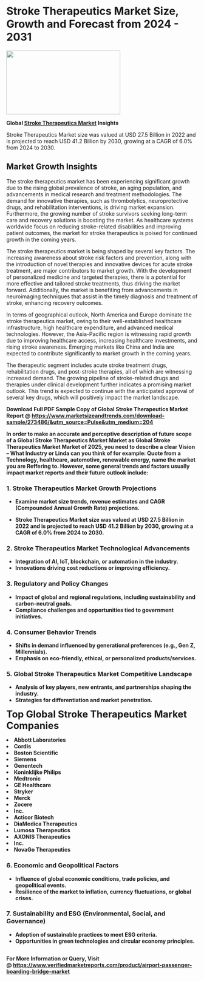 <H1>Stroke Therapeutics Market Size, Growth and Forecast from 2024 - 2031</H1><img class="aligncenter size-medium wp-image-584254" src="https://thirdeyenews.in/wp-content/uploads/2024/09/Global-Market-Research-300x168.jpeg" alt="" width="300" height="168" /><p><strong>Global&nbsp;<a href="https://www.marketsizeandtrends.com/download-sample/273486/&amp;utm_source=Pulse&amp;utm_medium=204">Stroke Therapeutics Market</a> Insights</strong></p><p>Stroke Therapeutics Market size was valued at USD 27.5 Billion in 2022 and is projected to reach USD 41.2 Billion by 2030, growing at a CAGR of 6.0% from 2024 to 2030.</p><p><h2>Market Growth Insights</h2> <p>The stroke therapeutics market has been experiencing significant growth due to the rising global prevalence of stroke, an aging population, and advancements in medical research and treatment methodologies. The demand for innovative therapies, such as thrombolytics, neuroprotective drugs, and rehabilitation interventions, is driving market expansion. Furthermore, the growing number of stroke survivors seeking long-term care and recovery solutions is boosting the market. As healthcare systems worldwide focus on reducing stroke-related disabilities and improving patient outcomes, the market for stroke therapeutics is poised for continued growth in the coming years.</p> <p><strong></strong></p> <p>The stroke therapeutics market is being shaped by several key factors. The increasing awareness about stroke risk factors and prevention, along with the introduction of novel therapies and innovative devices for acute stroke treatment, are major contributors to market growth. With the development of personalized medicine and targeted therapies, there is a potential for more effective and tailored stroke treatments, thus driving the market forward. Additionally, the market is benefiting from advancements in neuroimaging techniques that assist in the timely diagnosis and treatment of stroke, enhancing recovery outcomes.</p> <p>In terms of geographical outlook, North America and Europe dominate the stroke therapeutics market, owing to their well-established healthcare infrastructure, high healthcare expenditure, and advanced medical technologies. However, the Asia-Pacific region is witnessing rapid growth due to improving healthcare access, increasing healthcare investments, and rising stroke awareness. Emerging markets like China and India are expected to contribute significantly to market growth in the coming years.</p> <p>The therapeutic segment includes acute stroke treatment drugs, rehabilitation drugs, and post-stroke therapies, all of which are witnessing increased demand. The growing pipeline of stroke-related drugs and therapies under clinical development further indicates a promising market outlook. This trend is expected to continue with the anticipated approval of several key drugs, which will positively impact the market landscape.</p> <p><strong></p><p><span class=""><strong>Download Full PDF Sample Copy of Global Stroke Therapeutics Market Report</strong> @ <a href="https://www.marketsizeandtrends.com/download-sample/273486/&amp;utm_source=Pulse&amp;utm_medium=204" target="_blank">https://www.marketsizeandtrends.com/download-sample/273486/&amp;utm_source=Pulse&amp;utm_medium=204</a></span></p><p>In order to make an accurate and perceptive description of future scope of a Global&nbsp;Stroke Therapeutics Market Market as Global&nbsp;Stroke Therapeutics Market Market of 2025, you need to describe a clear Vision &ndash; What Industry or Linda can you think of for example: Quote from a Technology, healthcare, automotive, renewable energy, name the market you are Reffering to. However, some general trends and factors usually impact market reports and their future outlook include:</p><h3>1.&nbsp;<strong>Stroke Therapeutics Market Growth Projections</strong></h3><ul><li>Examine market size trends, revenue estimates and CAGR (Compounded Annual Growth Rate) projections.</li><li><p>Stroke Therapeutics Market size was valued at USD 27.5 Billion in 2022 and is projected to reach USD 41.2 Billion by 2030, growing at a CAGR of 6.0% from 2024 to 2030.</p></li></ul><h3>2.&nbsp;<strong>Stroke Therapeutics Market Technological Advancements</strong></h3><ul><li>Integration of AI, IoT, blockchain, or automation in the industry.</li><li>Innovations driving cost reductions or improving efficiency.</li></ul><h3>3.&nbsp;<strong>Regulatory and Policy Changes</strong></h3><ul><li>Impact of global and regional regulations, including sustainability and carbon-neutral goals.</li><li>Compliance challenges and opportunities tied to government initiatives.</li></ul><h3>4.&nbsp;<strong>Consumer Behavior Trends</strong></h3><ul><li>Shifts in demand influenced by generational preferences (e.g., Gen Z, Millennials).</li><li>Emphasis on eco-friendly, ethical, or personalized products/services.</li></ul><h3>5.&nbsp;<strong>Global Stroke Therapeutics Market Competitive Landscape</strong></h3><ul><li>Analysis of key players, new entrants, and partnerships shaping the industry.</li><li>Strategies for differentiation and market penetration.</li></ul><p data-pm-slice="1 1 []"><span style="color: inherit; font-family: inherit; font-size: 25px;">Top Global Stroke Therapeutics Market Companies</span></p><div class="" data-test-id=""><p><li>Abbott Laboratories</li><li> Cordis</li><li> Boston Scientific</li><li> Siemens</li><li> Genentech</li><li> Koninklijke Philips</li><li> Medtronic</li><li> GE Healthcare</li><li> Stryker</li><li> Merck</li><li> Zocere</li><li> Inc.</li><li> Acticor Biotech</li><li> DiaMedica Therapeutics</li><li> Lumosa Therapeutics</li><li> AXONIS Therapeutics </li><li> Inc.</li><li> NovaGo Therapeutics</li></p></div><h3>6.&nbsp;<strong>Economic and Geopolitical Factors</strong></h3><ul><li>Influence of global economic conditions, trade policies, and geopolitical events.</li><li>Resilience of the market to inflation, currency fluctuations, or global crises.</li></ul><h3>7.&nbsp;<strong>Sustainability and ESG (Environmental, Social, and Governance)</strong></h3><ul><li>Adoption of sustainable practices to meet ESG criteria.</li><li>Opportunities in green technologies and circular economy principles.</li></ul><h2><strong style="font-size: 14px;">For More Information or Query, Visit @&nbsp;</strong><a style="background-color: #ffffff; font-size: 14px;" href="https://www.marketsizeandtrends.com/report/stroke-therapeutics-market/" target="_blank">https://www.verifiedmarketreports.com/product/airport-passenger-boarding-bridge-market</a></h2>
